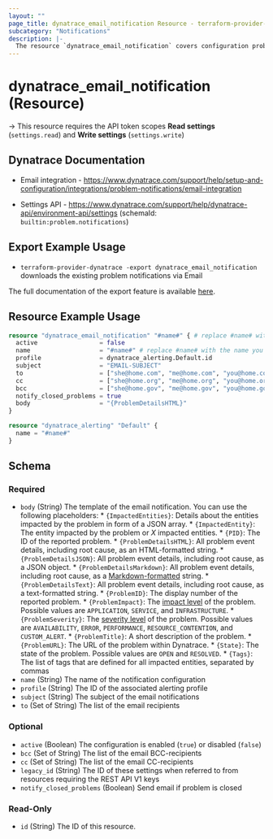 ```yaml
---
layout: ""
page_title: dynatrace_email_notification Resource - terraform-provider-dynatrace"
subcategory: "Notifications"
description: |-
  The resource `dynatrace_email_notification` covers configuration problem notifications sent via Email
---
```


# dynatrace_email_notification (Resource)

-> This resource requires the API token scopes **Read settings** (`settings.read`) and **Write settings** (`settings.write`)

## Dynatrace Documentation

- Email integration - https://www.dynatrace.com/support/help/setup-and-configuration/integrations/problem-notifications/email-integration

- Settings API - https://www.dynatrace.com/support/help/dynatrace-api/environment-api/settings (schemaId: `builtin:problem.notifications`)

## Export Example Usage

- `terraform-provider-dynatrace -export dynatrace_email_notification` downloads the existing problem notifications via Email

The full documentation of the export feature is available [here](https://dt-url.net/h203qmc).

## Resource Example Usage

```terraform
resource "dynatrace_email_notification" "#name#" { # replace #name# with the name you would like your resource be known within your Terraform Module
  active                 = false
  name                   = "#name#" # replace #name# with the name you would like your entry to be displayed within the Dynatrace Web UI
  profile                = dynatrace_alerting.Default.id
  subject                = "EMAIL-SUBJECT"
  to                     = ["she@home.com", "me@home.com", "you@home.com"]
  cc                     = ["she@home.org", "me@home.org", "you@home.org"]
  bcc                    = ["she@home.gov", "me@home.gov", "you@home.gov"]
  notify_closed_problems = true
  body                   = "{ProblemDetailsHTML}"
}

resource "dynatrace_alerting" "Default" {
  name = "#name#"
}
```

<!-- schema generated by tfplugindocs -->
## Schema

### Required

- `body` (String) The template of the email notification.  You can use the following placeholders:  * `{ImpactedEntities}`: Details about the entities impacted by the problem in form of a JSON array.  * `{ImpactedEntity}`: The entity impacted by the problem or *X* impacted entities.  * `{PID}`: The ID of the reported problem.  * `{ProblemDetailsHTML}`: All problem event details, including root cause, as an HTML-formatted string.  * `{ProblemDetailsJSON}`: All problem event details, including root cause, as a JSON object.  * `{ProblemDetailsMarkdown}`: All problem event details, including root cause, as a [Markdown-formatted](https://www.markdownguide.org/cheat-sheet/) string.  * `{ProblemDetailsText}`: All problem event details, including root cause, as a text-formatted string.  * `{ProblemID}`: The display number of the reported problem.  * `{ProblemImpact}`: The [impact level](https://www.dynatrace.com/support/help/shortlink/impact-analysis) of the problem. Possible values are `APPLICATION`, `SERVICE`, and `INFRASTRUCTURE`.  * `{ProblemSeverity}`: The [severity level](https://www.dynatrace.com/support/help/shortlink/event-types) of the problem. Possible values are `AVAILABILITY`, `ERROR`, `PERFORMANCE`, `RESOURCE_CONTENTION`, and `CUSTOM_ALERT`.  * `{ProblemTitle}`: A short description of the problem.  * `{ProblemURL}`: The URL of the problem within Dynatrace.  * `{State}`: The state of the problem. Possible values are `OPEN` and `RESOLVED`.  * `{Tags}`: The list of tags that are defined for all impacted entities, separated by commas
- `name` (String) The name of the notification configuration
- `profile` (String) The ID of the associated alerting profile
- `subject` (String) The subject of the email notifications
- `to` (Set of String) The list of the email recipients

### Optional

- `active` (Boolean) The configuration is enabled (`true`) or disabled (`false`)
- `bcc` (Set of String) The list of the email BCC-recipients
- `cc` (Set of String) The list of the email CC-recipients
- `legacy_id` (String) The ID of these settings when referred to from resources requiring the REST API V1 keys
- `notify_closed_problems` (Boolean) Send email if problem is closed

### Read-Only

- `id` (String) The ID of this resource.
 
